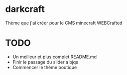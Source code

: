 darkcraft
=========

Thème que j'ai créer pour le CMS minecraft WEBCrafted

TODO
====

- Un meilleur et plus complet README.md
- Finir le passage du slider a bjqs
- Commencer le thème boutique